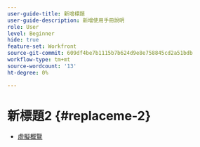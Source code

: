 ```yaml
---
user-guide-title: 新增標題
user-guide-description: 新增使用手冊說明
role: User
level: Beginner
hide: true
feature-set: Workfront
source-git-commit: 609df4be7b1115b7b624d9e8e758845cd2a51bdb
workflow-type: tm+mt
source-wordcount: '13'
ht-degree: 0%

---
```



# 新標題2 {#replaceme-2}

+ [虛擬概覽](home.md)
